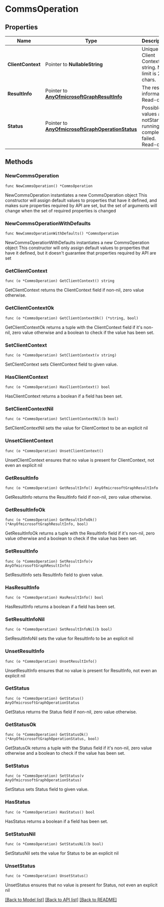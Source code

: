 # CommsOperation

## Properties

Name | Type | Description | Notes
------------ | ------------- | ------------- | -------------
**ClientContext** | Pointer to **NullableString** | Unique Client Context string. Max limit is 256 chars. | [optional] 
**ResultInfo** | Pointer to [**AnyOfmicrosoftGraphResultInfo**](anyOf&lt;microsoft.graph.resultInfo&gt;.md) | The result information. Read-only. | [optional] 
**Status** | Pointer to [**AnyOfmicrosoftGraphOperationStatus**](anyOf&lt;microsoft.graph.operationStatus&gt;.md) | Possible values are: notStarted, running, completed, failed. Read-only. | [optional] 

## Methods

### NewCommsOperation

`func NewCommsOperation() *CommsOperation`

NewCommsOperation instantiates a new CommsOperation object
This constructor will assign default values to properties that have it defined,
and makes sure properties required by API are set, but the set of arguments
will change when the set of required properties is changed

### NewCommsOperationWithDefaults

`func NewCommsOperationWithDefaults() *CommsOperation`

NewCommsOperationWithDefaults instantiates a new CommsOperation object
This constructor will only assign default values to properties that have it defined,
but it doesn't guarantee that properties required by API are set

### GetClientContext

`func (o *CommsOperation) GetClientContext() string`

GetClientContext returns the ClientContext field if non-nil, zero value otherwise.

### GetClientContextOk

`func (o *CommsOperation) GetClientContextOk() (*string, bool)`

GetClientContextOk returns a tuple with the ClientContext field if it's non-nil, zero value otherwise
and a boolean to check if the value has been set.

### SetClientContext

`func (o *CommsOperation) SetClientContext(v string)`

SetClientContext sets ClientContext field to given value.

### HasClientContext

`func (o *CommsOperation) HasClientContext() bool`

HasClientContext returns a boolean if a field has been set.

### SetClientContextNil

`func (o *CommsOperation) SetClientContextNil(b bool)`

 SetClientContextNil sets the value for ClientContext to be an explicit nil

### UnsetClientContext
`func (o *CommsOperation) UnsetClientContext()`

UnsetClientContext ensures that no value is present for ClientContext, not even an explicit nil
### GetResultInfo

`func (o *CommsOperation) GetResultInfo() AnyOfmicrosoftGraphResultInfo`

GetResultInfo returns the ResultInfo field if non-nil, zero value otherwise.

### GetResultInfoOk

`func (o *CommsOperation) GetResultInfoOk() (*AnyOfmicrosoftGraphResultInfo, bool)`

GetResultInfoOk returns a tuple with the ResultInfo field if it's non-nil, zero value otherwise
and a boolean to check if the value has been set.

### SetResultInfo

`func (o *CommsOperation) SetResultInfo(v AnyOfmicrosoftGraphResultInfo)`

SetResultInfo sets ResultInfo field to given value.

### HasResultInfo

`func (o *CommsOperation) HasResultInfo() bool`

HasResultInfo returns a boolean if a field has been set.

### SetResultInfoNil

`func (o *CommsOperation) SetResultInfoNil(b bool)`

 SetResultInfoNil sets the value for ResultInfo to be an explicit nil

### UnsetResultInfo
`func (o *CommsOperation) UnsetResultInfo()`

UnsetResultInfo ensures that no value is present for ResultInfo, not even an explicit nil
### GetStatus

`func (o *CommsOperation) GetStatus() AnyOfmicrosoftGraphOperationStatus`

GetStatus returns the Status field if non-nil, zero value otherwise.

### GetStatusOk

`func (o *CommsOperation) GetStatusOk() (*AnyOfmicrosoftGraphOperationStatus, bool)`

GetStatusOk returns a tuple with the Status field if it's non-nil, zero value otherwise
and a boolean to check if the value has been set.

### SetStatus

`func (o *CommsOperation) SetStatus(v AnyOfmicrosoftGraphOperationStatus)`

SetStatus sets Status field to given value.

### HasStatus

`func (o *CommsOperation) HasStatus() bool`

HasStatus returns a boolean if a field has been set.

### SetStatusNil

`func (o *CommsOperation) SetStatusNil(b bool)`

 SetStatusNil sets the value for Status to be an explicit nil

### UnsetStatus
`func (o *CommsOperation) UnsetStatus()`

UnsetStatus ensures that no value is present for Status, not even an explicit nil

[[Back to Model list]](../README.md#documentation-for-models) [[Back to API list]](../README.md#documentation-for-api-endpoints) [[Back to README]](../README.md)


